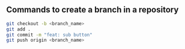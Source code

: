 ## Commands to create a branch in a repository
```sh
git checkout -b <branch_name>
git add .
git commit -m "feat: sub button"
git push origin <branch_name>
```

